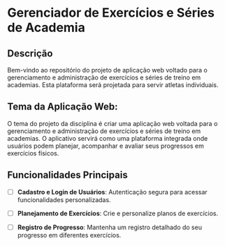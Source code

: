 # Gerenciador de Exercícios e Séries de Academia

## Descrição

Bem-vindo ao repositório do projeto de aplicação web voltado para o gerenciamento e administração de exercícios e séries de treino em academias. Esta plataforma será projetada para servir atletas individuais.

## Tema da Aplicação Web:

O tema do projeto da disciplina é criar uma aplicação web voltada para o gerenciamento e administração de exercícios e séries de treino em academias. O aplicativo servirá como uma plataforma integrada onde usuários podem planejar, acompanhar e avaliar seus progressos em exercícios físicos.

## Funcionalidades Principais

- [ ] **Cadastro e Login de Usuários**: Autenticação segura para acessar funcionalidades personalizadas.
- [ ] **Planejamento de Exercícios**: Crie e personalize planos de exercícios.
- [ ] **Registro de Progresso**: Mantenha um registro detalhado do seu progresso em diferentes exercícios.



